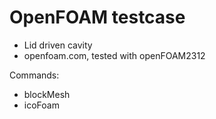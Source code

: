 # OpenFOAM testcase

- Lid driven cavity
- openfoam.com, tested with openFOAM2312


Commands:
- blockMesh
- icoFoam